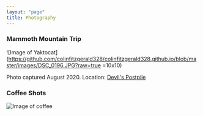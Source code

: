 ```yaml
---
layout: "page"
title: Photography
---
```


### Mammoth Mountain Trip

![Image of Yaktocat](https://github.com/colinfitzgerald328/colinfitzgerald328.github.io/blob/master/images/DSC_0196.JPG?raw=true =10x10)

Photo captured August 2020. Location: [Devil's Postpile](https://www.google.com/maps/place/Devils+Postpile+National+Monument/@37.6251062,-119.0871393,17z/data=!3m1!4b1!4m5!3m4!1s0x809672fe7d5a369d:0x9a5f7b427fb58dc5!8m2!3d37.6251062!4d-119.0849506)



### Coffee Shots

![Image of coffee](/Users/colinfitzgerald/colinfitzgerald328/colinfitzgerald328.github.io/images/DSC_0003.jpg)
